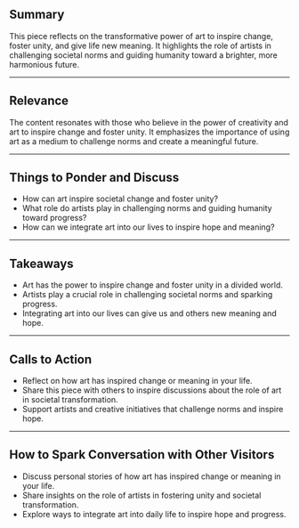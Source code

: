 <!--//meta
Custom Title: New Age Art
Enhances: [new-age-art.txt]
About: A reflective piece on the transformative power of art in inspiring change, fostering unity, and giving life new meaning. It emphasizes the role of artists in challenging societal norms and guiding humanity toward a brighter, more harmonious future.
Description: A poetic exploration of art's role in inspiring change, fostering unity, and creating a meaningful future.
Primary Keyword: art
Related Keywords: change, unity, inspiration, creativity, societal transformation
Long-Tail Keywords: the transformative power of art in inspiring change, fostering unity through creativity, using art to challenge societal norms and inspire hope
Date: May 9, 2025
Author: `GitHub Copilot`
//meta-->

## Summary

This piece reflects on the transformative power of art to inspire change, foster unity, and give life new meaning. It highlights the role of artists in challenging societal norms and guiding humanity toward a brighter, more harmonious future.

---

## Relevance

The content resonates with those who believe in the power of creativity and art to inspire change and foster unity. It emphasizes the importance of using art as a medium to challenge norms and create a meaningful future.

---

## Things to Ponder and Discuss

- How can art inspire societal change and foster unity?
- What role do artists play in challenging norms and guiding humanity toward progress?
- How can we integrate art into our lives to inspire hope and meaning?

---

## Takeaways

- Art has the power to inspire change and foster unity in a divided world.
- Artists play a crucial role in challenging societal norms and sparking progress.
- Integrating art into our lives can give us and others new meaning and hope.

---

## Calls to Action

- Reflect on how art has inspired change or meaning in your life.
- Share this piece with others to inspire discussions about the role of art in societal transformation.
- Support artists and creative initiatives that challenge norms and inspire hope.

---

## How to Spark Conversation with Other Visitors

- Discuss personal stories of how art has inspired change or meaning in your life.
- Share insights on the role of artists in fostering unity and societal transformation.
- Explore ways to integrate art into daily life to inspire hope and progress.